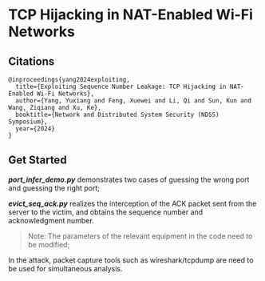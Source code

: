 # TCP Hijacking in NAT-Enabled Wi-Fi Networks

## Citations
```
@inproceedings{yang2024exploiting,
  title={Exploiting Sequence Number Leakage: TCP Hijacking in NAT-Enabled Wi-Fi Networks},
  author={Yang, Yuxiang and Feng, Xuewei and Li, Qi and Sun, Kun and Wang, Ziqiang and Xu, Ke},
  booktitle={Network and Distributed System Security (NDSS) Symposium},
  year={2024}
}
```

## Get Started

***port_infer_demo.py*** demonstrates two cases of guessing the wrong port and guessing the right port;

***evict_seq_ack.py*** realizes the interception of the ACK packet sent from the server to the victim, and obtains the sequence number and acknowledgment number.

> Note: The parameters of the relevant equipment in the code need to be modified;

In the attack, packet capture tools such as wireshark/tcpdump are need to be used for simultaneous analysis.
